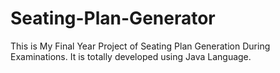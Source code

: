 # Seating-Plan-Generator

This is My Final Year Project of Seating Plan Generation During Examinations. It is totally developed using Java Language.






































